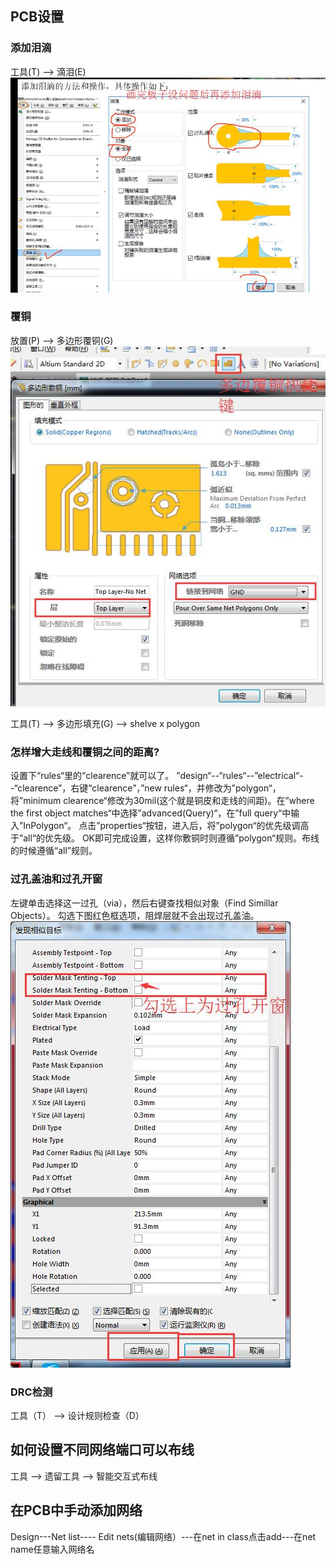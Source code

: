 ## PCB设置

### 添加泪滴
工具(T) --> 滴泪(E)
![](/assets/PCB布局操作.jpg)

### 覆铜
放置(P) --> 多边形覆铜(G)
![](/assets/3.PCBassets/PCB设置.jpg)

工具(T) --> 多边形填充(G) --> shelve x polygon

### 怎样增大走线和覆铜之间的距离?
设置下“rules“里的“clearence”就可以了。
”design“--“rules“--”electrical“--“clearence”，右键“clearence”，”new rules“，并修改为”polygon“，将”minimum clearence“修改为30mil(这个就是铜皮和走线的间距)。在”where the first object matches“中选择”advanced(Query)“，在”full query“中输入”InPolygon“。
点击”properties“按钮，进入后，将”polygon“的优先级调高于”all“的优先级。
OK即可完成设置，这样你敷铜时则遵循”polygon“规则。布线的时候遵循“all”规则。

### 过孔盖油和过孔开窗
左键单击选择这一过孔（via），然后右键查找相似对象（Find Simillar Objects）。
勾选下图红色框选项，阻焊层就不会出现过孔盖油。
![](/assets/3.PCBassets/PCB设置1.jpg)

### DRC检测
工具（T） --> 设计规则检查（D）


## 如何设置不同网络端口可以布线

工具 --> 遗留工具  --> 智能交互式布线

## 在PCB中手动添加网络 

Design---Net list---- Edit nets(编辑网络）---在net in class点击add---在net name任意输入网络名